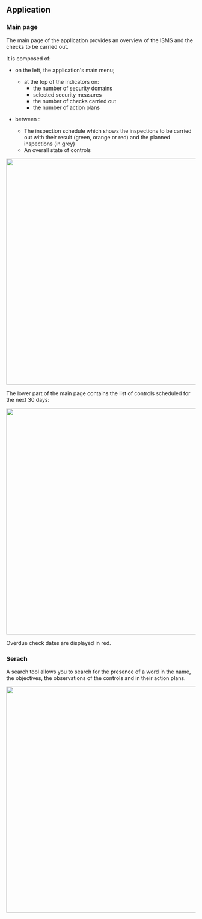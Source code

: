 ## Application

### Main page

The main page of the application provides an overview of the ISMS and the checks to be carried out.

It is composed of:

* on the left, the application's main menu;
     * at the top of the indicators on:
         * the number of security domains
         * selected security measures
         * the number of checks carried out
         * the number of action plans

* between :
     * The inspection schedule which shows the inspections to be carried out with their result (green, orange or red) and the planned inspections (in grey)
     * An overall state of controls


[<img src="/deming/images/home1.png" width="600">](/deming/images/home1.png)

The lower part of the main page contains the list of controls scheduled for the next 30 days:

[<img src="/deming/images/home2.png" width="600">](/deming/images/home2.png)

Overdue check dates are displayed in red.

### Serach

A search tool allows you to search for the presence of a word in the name, the objectives, the observations of the controls
and in their action plans.

[<img src="/deming/images/search.png" width="600">](/deming/images/search.png)